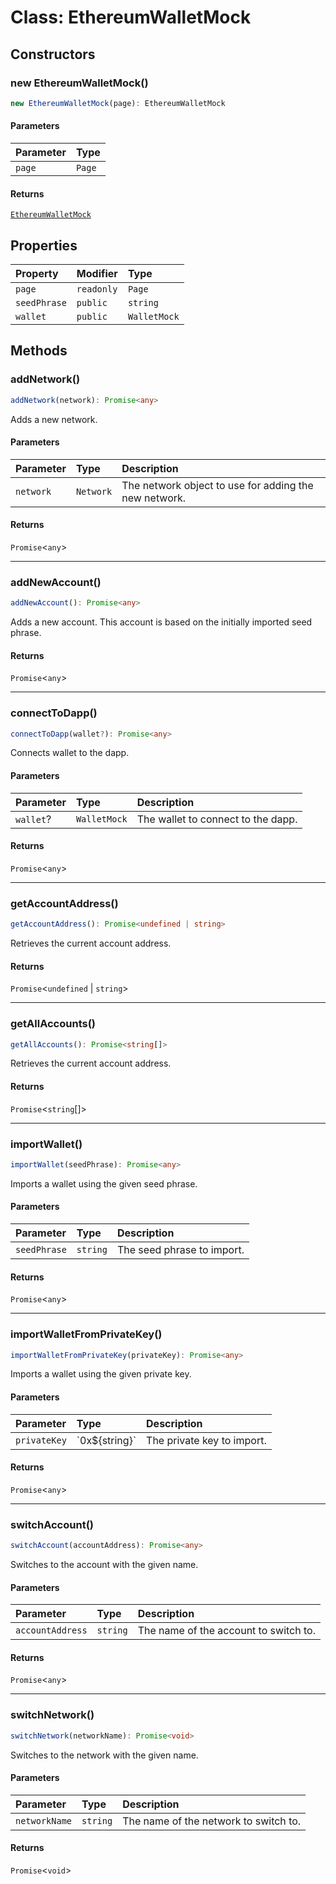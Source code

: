 # Class: EthereumWalletMock

## Constructors

### new EthereumWalletMock()

```ts
new EthereumWalletMock(page): EthereumWalletMock
```

#### Parameters

| Parameter | Type |
| :------ | :------ |
| `page` | `Page` |

#### Returns

[`EthereumWalletMock`](EthereumWalletMock.md)

## Properties

| Property | Modifier | Type |
| :------ | :------ | :------ |
| `page` | `readonly` | `Page` |
| `seedPhrase` | `public` | `string` |
| `wallet` | `public` | `WalletMock` |

## Methods

### addNetwork()

```ts
addNetwork(network): Promise<any>
```

Adds a new network.

#### Parameters

| Parameter | Type | Description |
| :------ | :------ | :------ |
| `network` | `Network` | The network object to use for adding the new network. |

#### Returns

`Promise`\<`any`\>

***

### addNewAccount()

```ts
addNewAccount(): Promise<any>
```

Adds a new account. This account is based on the initially imported seed phrase.

#### Returns

`Promise`\<`any`\>

***

### connectToDapp()

```ts
connectToDapp(wallet?): Promise<any>
```

Connects wallet to the dapp.

#### Parameters

| Parameter | Type | Description |
| :------ | :------ | :------ |
| `wallet`? | `WalletMock` | The wallet to connect to the dapp. |

#### Returns

`Promise`\<`any`\>

***

### getAccountAddress()

```ts
getAccountAddress(): Promise<undefined | string>
```

Retrieves the current account address.

#### Returns

`Promise`\<`undefined` \| `string`\>

***

### getAllAccounts()

```ts
getAllAccounts(): Promise<string[]>
```

Retrieves the current account address.

#### Returns

`Promise`\<`string`[]\>

***

### importWallet()

```ts
importWallet(seedPhrase): Promise<any>
```

Imports a wallet using the given seed phrase.

#### Parameters

| Parameter | Type | Description |
| :------ | :------ | :------ |
| `seedPhrase` | `string` | The seed phrase to import. |

#### Returns

`Promise`\<`any`\>

***

### importWalletFromPrivateKey()

```ts
importWalletFromPrivateKey(privateKey): Promise<any>
```

Imports a wallet using the given private key.

#### Parameters

| Parameter | Type | Description |
| :------ | :------ | :------ |
| `privateKey` | \`0x$\{string\}\` | The private key to import. |

#### Returns

`Promise`\<`any`\>

***

### switchAccount()

```ts
switchAccount(accountAddress): Promise<any>
```

Switches to the account with the given name.

#### Parameters

| Parameter | Type | Description |
| :------ | :------ | :------ |
| `accountAddress` | `string` | The name of the account to switch to. |

#### Returns

`Promise`\<`any`\>

***

### switchNetwork()

```ts
switchNetwork(networkName): Promise<void>
```

Switches to the network with the given name.

#### Parameters

| Parameter | Type | Description |
| :------ | :------ | :------ |
| `networkName` | `string` | The name of the network to switch to. |

#### Returns

`Promise`\<`void`\>
